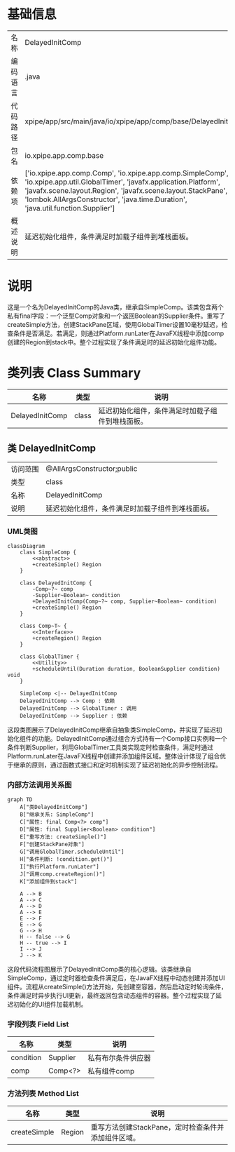 # 基础信息

|      |      |
|------|------|
| 名称 | DelayedInitComp |
| 编码语言 | .java |
| 代码路径 | xpipe/app/src/main/java/io/xpipe/app/comp/base/DelayedInitComp.java |
| 包名 | io.xpipe.app.comp.base |
| 依赖项 | ['io.xpipe.app.comp.Comp', 'io.xpipe.app.comp.SimpleComp', 'io.xpipe.app.util.GlobalTimer', 'javafx.application.Platform', 'javafx.scene.layout.Region', 'javafx.scene.layout.StackPane', 'lombok.AllArgsConstructor', 'java.time.Duration', 'java.util.function.Supplier'] |
| 概述说明 | 延迟初始化组件，条件满足时加载子组件到堆栈面板。 |

# 说明

这是一个名为DelayedInitComp的Java类，继承自SimpleComp。该类包含两个私有final字段：一个泛型Comp对象和一个返回Boolean的Supplier条件。重写了createSimple方法，创建StackPane区域，使用GlobalTimer设置10毫秒延迟，检查条件是否满足。若满足，则通过Platform.runLater在JavaFX线程中添加comp创建的Region到stack中。整个过程实现了条件满足时的延迟初始化组件功能。

# 类列表 Class Summary

| 名称   | 类型  | 说明 |
|-------|------|-------------|
| DelayedInitComp | class | 延迟初始化组件，条件满足时加载子组件到堆栈面板。 |



## 类 DelayedInitComp

|      |      |
|------|------|
| 访问范围 | @AllArgsConstructor;public |
| 类型 | class |
| 名称 | DelayedInitComp |
| 说明 | 延迟初始化组件，条件满足时加载子组件到堆栈面板。 |


### UML类图

```mermaid
classDiagram
    class SimpleComp {
        <<abstract>>
        +createSimple() Region
    }

    class DelayedInitComp {
        -Comp~?~ comp
        -Supplier~Boolean~ condition
        +DelayedInitComp(Comp~?~ comp, Supplier~Boolean~ condition)
        +createSimple() Region
    }

    class Comp~T~ {
        <<Interface>>
        +createRegion() Region
    }

    class GlobalTimer {
        <<Utility>>
        +scheduleUntil(Duration duration, BooleanSupplier condition) void
    }

    SimpleComp <|-- DelayedInitComp
    DelayedInitComp --> Comp : 依赖
    DelayedInitComp --> GlobalTimer : 调用
    DelayedInitComp --> Supplier : 依赖
```

这段类图展示了DelayedInitComp继承自抽象类SimpleComp，并实现了延迟初始化组件的功能。DelayedInitComp通过组合方式持有一个Comp接口实例和一个条件判断Supplier，利用GlobalTimer工具类实现定时检查条件，满足时通过Platform.runLater在JavaFX线程中创建并添加组件区域。整体设计体现了组合优于继承的原则，通过函数式接口和定时机制实现了延迟初始化的异步控制流程。


### 内部方法调用关系图

```mermaid
graph TD
    A["类DelayedInitComp"]
    B["继承关系: SimpleComp"]
    C["属性: final Comp<?> comp"]
    D["属性: final Supplier<Boolean> condition"]
    E["重写方法: createSimple()"]
    F["创建StackPane对象"]
    G["调用GlobalTimer.scheduleUntil"]
    H["条件判断: !condition.get()"]
    I["执行Platform.runLater"]
    J["调用comp.createRegion()"]
    K["添加组件到stack"]

    A --> B
    A --> C
    A --> D
    A --> E
    E --> F
    E --> G
    G --> H
    H -- false --> G
    H -- true --> I
    I --> J
    J --> K
```

这段代码流程图展示了DelayedInitComp类的核心逻辑。该类继承自SimpleComp，通过定时器检查条件满足后，在JavaFX线程中动态创建并添加UI组件。流程从createSimple()方法开始，先创建空容器，然后启动定时轮询条件，条件满足时异步执行UI更新，最终返回包含动态组件的容器。整个过程实现了延迟初始化的UI组件加载机制。

### 字段列表 Field List

| 名称  | 类型  | 说明 |
|-------|-------|------|
| condition | Supplier<Boolean> | 私有布尔条件供应器 |
| comp | Comp<?> | 私有组件comp |

### 方法列表 Method List

| 名称  | 类型  | 说明 |
|-------|-------|------|
| createSimple | Region | 重写方法创建StackPane，定时检查条件并添加组件区域。 |




